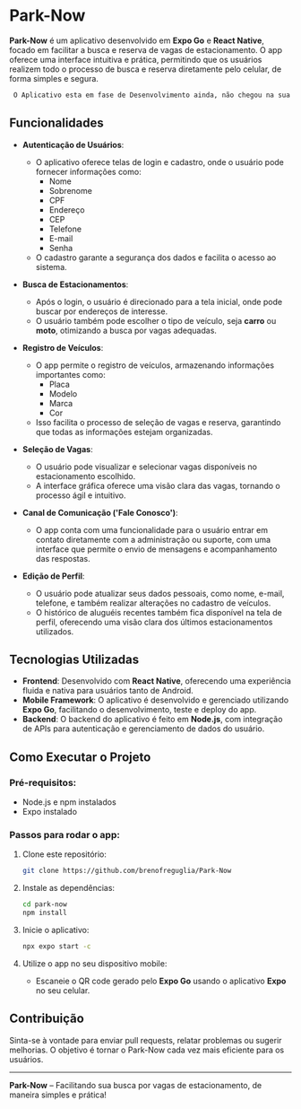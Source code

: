 # Park-Now

**Park-Now** é um aplicativo desenvolvido em **Expo Go** e **React Native**, focado em facilitar a busca e reserva de vagas de estacionamento. O app oferece uma interface intuitiva e prática, permitindo que os usuários realizem todo o processo de busca e reserva diretamente pelo celular, de forma simples e segura.

  ```bash
   O Aplicativo esta em fase de Desenvolvimento ainda, não chegou na sua versão final!!!!!
   ```

## Funcionalidades

- **Autenticação de Usuários**: 
  - O aplicativo oferece telas de login e cadastro, onde o usuário pode fornecer informações como:
    - Nome
    - Sobrenome
    - CPF
    - Endereço
    - CEP
    - Telefone
    - E-mail
    - Senha
  - O cadastro garante a segurança dos dados e facilita o acesso ao sistema.

- **Busca de Estacionamentos**:
  - Após o login, o usuário é direcionado para a tela inicial, onde pode buscar por endereços de interesse.
  - O usuário também pode escolher o tipo de veículo, seja **carro** ou **moto**, otimizando a busca por vagas adequadas.

- **Registro de Veículos**:
  - O app permite o registro de veículos, armazenando informações importantes como:
    - Placa
    - Modelo
    - Marca
    - Cor
  - Isso facilita o processo de seleção de vagas e reserva, garantindo que todas as informações estejam organizadas.

- **Seleção de Vagas**:
  - O usuário pode visualizar e selecionar vagas disponíveis no estacionamento escolhido.
  - A interface gráfica oferece uma visão clara das vagas, tornando o processo ágil e intuitivo.

- **Canal de Comunicação ('Fale Conosco')**:
  - O app conta com uma funcionalidade para o usuário entrar em contato diretamente com a administração ou suporte, com uma interface que permite o envio de mensagens e acompanhamento das respostas.

- **Edição de Perfil**:
  - O usuário pode atualizar seus dados pessoais, como nome, e-mail, telefone, e também realizar alterações no cadastro de veículos.
  - O histórico de aluguéis recentes também fica disponível na tela de perfil, oferecendo uma visão clara dos últimos estacionamentos utilizados.

## Tecnologias Utilizadas

- **Frontend**: Desenvolvido com **React Native**, oferecendo uma experiência fluida e nativa para usuários tanto de Android.
- **Mobile Framework**: O aplicativo é desenvolvido e gerenciado utilizando **Expo Go**, facilitando o desenvolvimento, teste e deploy do app.
- **Backend**: O backend do aplicativo é feito em **Node.js**, com integração de APIs para autenticação e gerenciamento de dados do usuário.

## Como Executar o Projeto

### Pré-requisitos:

- Node.js e npm instalados
- Expo instalado

### Passos para rodar o app:

1. Clone este repositório:
   ```bash
   git clone https://github.com/brenofreguglia/Park-Now
   ```

2. Instale as dependências:
   ```bash
   cd park-now
   npm install
   ```

3. Inicie o aplicativo:
   ```bash
   npx expo start -c
   ```

4. Utilize o app no seu dispositivo mobile:
   - Escaneie o QR code gerado pelo **Expo Go** usando o aplicativo **Expo** no seu celular.

## Contribuição

Sinta-se à vontade para enviar pull requests, relatar problemas ou sugerir melhorias. O objetivo é tornar o Park-Now cada vez mais eficiente para os usuários. 

---

**Park-Now** – Facilitando sua busca por vagas de estacionamento, de maneira simples e prática!
